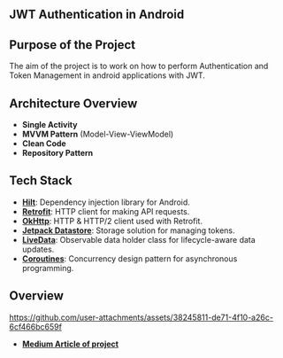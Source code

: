 ## JWT Authentication in Android

## Purpose of the Project
The aim of the project is to work on how to perform Authentication and Token Management in android applications with JWT.

## Architecture Overview
- **Single Activity**
- **MVVM Pattern** (Model-View-ViewModel)
- **Clean Code**
- **Repository Pattern**

## Tech Stack

- **[Hilt](https://developer.android.com/training/dependency-injection/hilt-android)**: Dependency injection library for Android.
- **[Retrofit](https://square.github.io/retrofit/)**: HTTP client for making API requests.
- **[OkHttp](https://square.github.io/okhttp/)**: HTTP & HTTP/2 client used with Retrofit.
- **[Jetpack Datastore](https://developer.android.com/topic/libraries/architecture/datastore)**: Storage solution for managing tokens.
- **[LiveData](https://developer.android.com/topic/libraries/architecture/livedata)**: Observable data holder class for lifecycle-aware data updates.
- **[Coroutines](https://kotlinlang.org/docs/coroutines-overview.html)**: Concurrency design pattern for asynchronous programming.

## Overview

https://github.com/user-attachments/assets/38245811-de71-4f10-a26c-6cf466bc659f

- **[Medium Article of project](https://medium.com/p/4d94ea654067)** 

